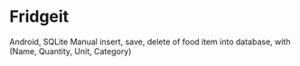 # Fridgeit

Android, SQLite
Manual insert, save, delete of food item into database, with (Name, Quantity, Unit, Category)
